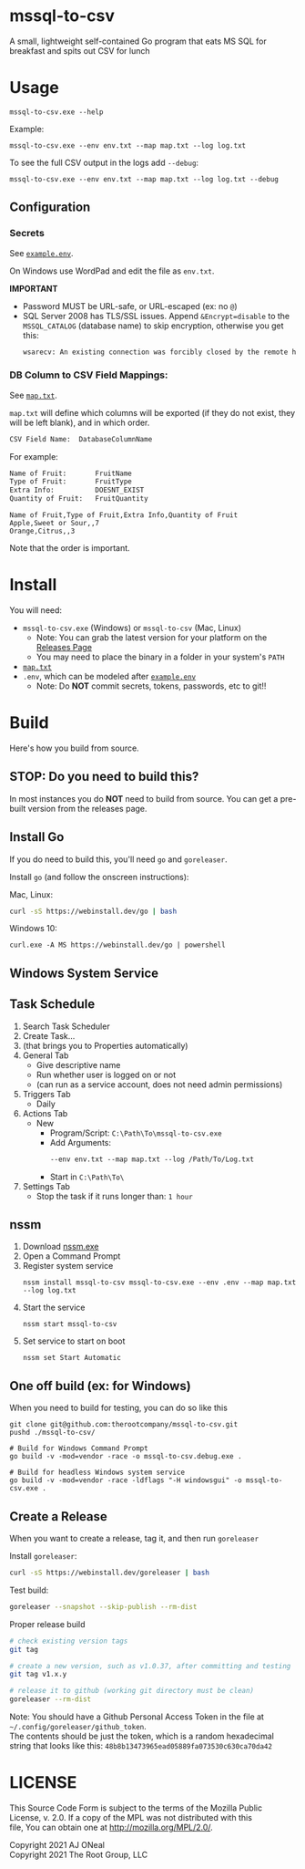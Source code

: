 # mssql-to-csv

A small, lightweight self-contained Go program that eats MS SQL for breakfast
and spits out CSV for lunch

# Usage

```pwsh
mssql-to-csv.exe --help
```

Example:

```pwsh
mssql-to-csv.exe --env env.txt --map map.txt --log log.txt
```

To see the full CSV output in the logs add `--debug`:

```pwsh
mssql-to-csv.exe --env env.txt --map map.txt --log log.txt --debug
```

## Configuration

### Secrets

See [`example.env`](/example.env).

On Windows use WordPad and edit the file as `env.txt`.

**IMPORTANT**

- Password MUST be URL-safe, or URL-escaped (ex: no `@`)
- SQL Server 2008 has TLS/SSL issues. Append `&Encrypt=disable` to the
  `MSSQL_CATALOG` (database name) to skip encryption, otherwise you get this:
  ```txt
  wsarecv: An existing connection was forcibly closed by the remote host
  ```

### DB Column to CSV Field Mappings:

See [`map.txt`](/map.txt).

`map.txt` will define which columns will be exported (if they do not exist, they
will be left blank), and in which order.

```txt
CSV Field Name:  DatabaseColumnName
```

For example:

```txt
Name of Fruit:       FruitName
Type of Fruit:       FruitType
Extra Info:          DOESNT_EXIST
Quantity of Fruit:   FruitQuantity
```

```csv
Name of Fruit,Type of Fruit,Extra Info,Quantity of Fruit
Apple,Sweet or Sour,,7
Orange,Citrus,,3
```

Note that the order is important.

# Install

You will need:

- `mssql-to-csv.exe` (Windows) or `mssql-to-csv` (Mac, Linux)
  - Note: You can grab the latest version for your platform on the
    [Releases Page](https://github.com/therootcompany/mssql-to-csv/releases)
  - You may need to place the binary in a folder in your system's `PATH`
- [`map.txt`](/map.txt)
- `.env`, which can be modeled after [`example.env`](/example.env)
  - Note: Do **NOT** commit secrets, tokens, passwords, etc to git!!

# Build

Here's how you build from source.

## STOP: Do you need to build this?

In most instances you do **NOT** need to build from source. You can get a
pre-built version from the releases page.

## Install Go

If you do need to build this, you'll need `go` and `goreleaser`.

Install `go` (and follow the onscreen instructions):

Mac, Linux:

```bash
curl -sS https://webinstall.dev/go | bash
```

Windows 10:

```pwsh
curl.exe -A MS https://webinstall.dev/go | powershell
```

## Windows System Service

## Task Schedule

1. Search Task Scheduler
2. Create Task...
3. (that brings you to Properties automatically)
4. General Tab
   - Give descriptive name
   - Run whether user is logged on or not
   - (can run as a service account, does not need admin permissions)
5. Triggers Tab
   - Daily
6. Actions Tab
   - New
     - Program/Script: `C:\Path\To\mssql-to-csv.exe`
     - Add Arguments:
       ```txt
       --env env.txt --map map.txt --log /Path/To/Log.txt
       ```
     - Start in `C:\Path\To\`
7. Settings Tab
   - Stop the task if it runs longer than: `1 hour`

## nssm

1. Download [nssm.exe](https://nssm.cc/release/nssm-2.24.zip)
2. Open a Command Prompt
3. Register system service
   ```pwsh
   nssm install mssql-to-csv mssql-to-csv.exe --env .env --map map.txt --log log.txt
   ```
4. Start the service
   ```pwsh
   nssm start mssql-to-csv
   ```
5. Set service to start on boot
   ```pwsh
   nssm set Start Automatic
   ```

## One off build (ex: for Windows)

When you need to build for testing, you can do so like this

```pwsh
git clone git@github.com:therootcompany/mssql-to-csv.git
pushd ./mssql-to-csv/
```

```pwsh
# Build for Windows Command Prompt
go build -v -mod=vendor -race -o mssql-to-csv.debug.exe .

# Build for headless Windows system service
go build -v -mod=vendor -race -ldflags "-H windowsgui" -o mssql-to-csv.exe .
```

## Create a Release

When you want to create a release, tag it, and then run `goreleaser`

Install `goreleaser`:

```bash
curl -sS https://webinstall.dev/goreleaser | bash
```

Test build:

```bash
goreleaser --snapshot --skip-publish --rm-dist
```

Proper release build

```bash
# check existing version tags
git tag

# create a new version, such as v1.0.37, after committing and testing
git tag v1.x.y

# release it to github (working git directory must be clean)
goreleaser --rm-dist
```

Note: You should have a Github Personal Access Token in the file at
`~/.config/goreleaser/github_token`. \
The contents should be just the token, which is a random hexadecimal string that
looks like this: `48b8b13473965ead05889fa073530c630ca70da42`

# LICENSE

This Source Code Form is subject to the terms of the Mozilla Public \
License, v. 2.0. If a copy of the MPL was not distributed with this \
file, You can obtain one at http://mozilla.org/MPL/2.0/.

Copyright 2021 AJ ONeal \
Copyright 2021 The Root Group, LLC
